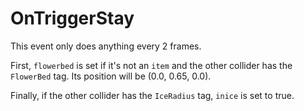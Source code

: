 # OnTriggerStay

This event only does anything every 2 frames.

First, `flowerbed` is set if it's not an `item` and the other collider has the `FlowerBed` tag. Its position will be (0.0, 0.65, 0.0).

Finally, if the other collider has the `IceRadius` tag, `inice` is set to true.
